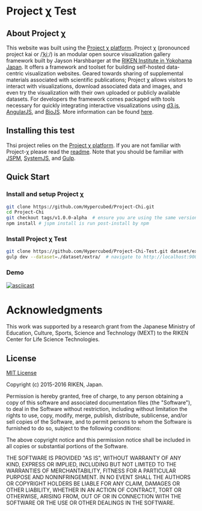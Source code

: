 # Project χ Test

## About Project χ

This website was built using the [Project χ platform](https://github.com/Hypercubed/Project-chi). Project χ (pronounced project kai or /<abbr title="/ˈ/ primary stress follows">ˈ</abbr><abbr title="'k' in 'kind'">k</abbr><abbr title="/iː/ long 'e' in 'bead'">iː</abbr>/) is an modular open source visualization gallery framework built by Jayson Harshbarger at the [RIKEN Institute in Yokohama Japan](http://www.yokohama.riken.jp/english/).  It offers a framework and toolset for building self-hosted data-centric visualization websites. Geared towards sharing of supplemental materials associated with scientific publications; Project χ allows visitors to interact with visualizations, download associated data and images, and even try the visualization with their own uploaded or publicly available datasets.  For developers the framework comes packaged with tools necessary for quickly integrating interactive visualizations using [d3.js](http://d3js.org/), [AngularJS](https://angularjs.org/), and [BioJS](http://biojs.io/). More information can be found [here](https://github.com/Hypercubed/Project-chi#readme).

## Installing this test

Thsi project relies on the [Project χ platform](https://github.com/Hypercubed/Project-chi).  If you are not familiar with Project-χ please read the [readme](https://github.com/Hypercubed/Project-Chi/blob/master/README.md).  Note that you should be familiar with [JSPM](http://jspm.io/), [SystemJS](https://github.com/systemjs/systemjs), and [Gulp](http://gulpjs.com/).

## Quick Start

### Install and setup Project χ

```sh
git clone https://github.com/Hypercubed/Project-Chi.git
cd Project-Chi
git checkout tags/v1.0.0-alpha  # ensure you are using the same version of Project χ
npm install # jspm install is run post-install by npm
```

### Install Project χ Test

```sh
git clone https://github.com/Hypercubed/Project-Chi-Test.git dataset/extra/
gulp dev --dataset=./dataset/extra/  # navigate to http://localhost:9000
```

### Demo

[![asciicast](https://asciinema.org/a/43075.png)](https://asciinema.org/a/43075)

# Acknowledgments

This work was supported by a research grant from the Japanese Ministry of Education, Culture, Sports, Science and Technology (MEXT) to the RIKEN Center for Life Science Technologies.

## License

[MIT License](http://en.wikipedia.org/wiki/MIT_License)

Copyright (c) 2015-2016 RIKEN, Japan.

Permission is hereby granted, free of charge, to any person obtaining a copy of this software and associated documentation files (the "Software"), to deal in the Software without restriction, including without limitation the rights to use, copy, modify, merge, publish, distribute, sublicense, and/or sell copies of the Software, and to permit persons to whom the Software is furnished to do so, subject to the following conditions:

The above copyright notice and this permission notice shall be included in all copies or substantial portions of the Software.

THE SOFTWARE IS PROVIDED "AS IS", WITHOUT WARRANTY OF ANY KIND, EXPRESS OR IMPLIED, INCLUDING BUT NOT LIMITED TO THE WARRANTIES OF MERCHANTABILITY, FITNESS FOR A PARTICULAR PURPOSE AND NONINFRINGEMENT. IN NO EVENT SHALL THE AUTHORS OR COPYRIGHT HOLDERS BE LIABLE FOR ANY CLAIM, DAMAGES OR OTHER LIABILITY, WHETHER IN AN ACTION OF CONTRACT, TORT OR OTHERWISE, ARISING FROM, OUT OF OR IN CONNECTION WITH THE SOFTWARE OR THE USE OR OTHER DEALINGS IN THE SOFTWARE.
